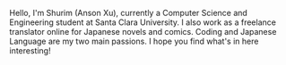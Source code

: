 Hello, I'm Shurim (Anson Xu), currently a Computer Science and Engineering student at Santa Clara University.
I also work as a freelance translator online for Japanese novels and comics.
Coding and Japanese Language are my two main passions. 
I hope you find what's in here interesting!
